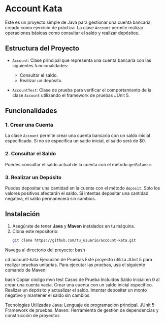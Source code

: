 # Account Kata

Este es un proyecto simple de Java para gestionar una cuenta bancaria, creado como ejercicio de práctica. La clase `Account` permite realizar operaciones básicas como consultar el saldo y realizar depósitos.

## Estructura del Proyecto

- `Account`: Clase principal que representa una cuenta bancaria con las siguientes funcionalidades:
    - Consultar el saldo.
    - Realizar un depósito.

- `AccountTest`: Clase de prueba para verificar el comportamiento de la clase `Account` utilizando el framework de pruebas JUnit 5.

## Funcionalidades

### 1. Crear una Cuenta
La clase `Account` permite crear una cuenta bancaria con un saldo inicial especificado. Si no se especifica un saldo inicial, el saldo será de $0.

### 2. Consultar el Saldo
Puedes consultar el saldo actual de la cuenta con el método `getBalance`.

### 3. Realizar un Depósito
Puedes depositar una cantidad en la cuenta con el método `deposit`. Solo los valores positivos afectarán el saldo. Si intentas depositar una cantidad negativa, el saldo permanecerá sin cambios.

## Instalación

1. Asegúrate de tener **Java** y **Maven** instalados en tu máquina.
2. Clona este repositorio:
   ```bash
   git clone https://github.com/tu_usuario/account-kata.git
Navega al directorio del proyecto:
bash

cd account-kata
Ejecución de Pruebas
Este proyecto utiliza JUnit 5 para realizar pruebas unitarias. Para ejecutar las pruebas, usa el siguiente comando de Maven:

bash
Copiar código
mvn test
Casos de Prueba Incluidos
Saldo inicial en 0 al crear una cuenta vacía.
Crear una cuenta con un saldo inicial específico.
Realizar un depósito y actualizar el saldo.
Intentar depositar un monto negativo y mantener el saldo sin cambios.

Tecnologías Utilizadas
Java: Lenguaje de programación principal.
JUnit 5: Framework de pruebas.
Maven: Herramienta de gestión de dependencias y construcción de proyectos